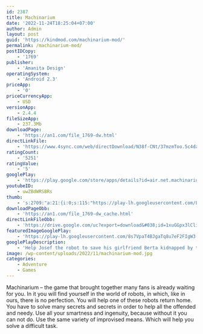 ```yaml
---
id: 2387
title: Machinarium
date: '2022-11-24T18:25:04+07:00'
author: Admin
layout: post
guid: 'https://kindmod.com/machinarium-mod/'
permalink: /machinarium-mod/
postIDCopy:
    - '1769'
publisher:
    - 'Amanita Design'
operatingSystem:
    - 'Android 2.3'
priceApp:
    - '0'
priceCurrencyApp:
    - USD
versionApp:
    - 2.4.4
fileSizeApp:
    - 237.3Mb
downloadPage:
    - 'https://an1.com/file_1769-dw.html'
directLinkFile:
    - 'https://www.4sync.com/web/directDownload/N38f-CNt/37mzmToo.5c4da786dab2e269a498bb188af92af1'
ratingCount:
    - '5251'
ratingValue:
    - '5'
googlePlay:
    - 'https://play.google.com/store/apps/details?id=air.net.machinarium.Machinarium.GP'
youtubeID:
    - uwZBdWRSBRs
thumb:
    - 's:2709:"a:21:{i:0;s:115:"https://play-lh.googleusercontent.com/LtvD33rViyUGtVMKBG89t06rm7TmnuREDi9G5vHSYl6yBQikDx9uzHKOifq5zbrjs78=w526-h296";i:1;s:114:"https://play-lh.googleusercontent.com/ky69AeMPlaPM9otBA8Ayl2ia3RGydQhFdVi1wEgcfnH2MlOnL3Xo2Riqme2bclXdRA=w526-h296";i:2;s:116:"https://play-lh.googleusercontent.com/XNJcaFpX9-kyhJM2SFv4oR3s-Urfr1kuPM3MaMlPU-xx2e7TqmgIRlaeZafB8sB3nruz=w526-h296";i:3;s:114:"https://play-lh.googleusercontent.com/Nl-FvfVjO6mSleCPGu5txJqnWR4sLC5LDoZMnOIKnhbeidkkzm7-9mGDHDE7Afcy_g=w526-h296";i:4;s:114:"https://play-lh.googleusercontent.com/thaEv2KrEQ33J4cdi2NOagUFBXQ3hXmxtXkDgfTVaYKkl-D93oZacWGoZ4KcPh2stQ=w526-h296";i:5;s:116:"https://play-lh.googleusercontent.com/bn3OPQHd14xsTwtkx5DWC2ZvLrio4flnlnsAqidckz8NXYGIK8sz9CNBKUJI41bBSrdO=w526-h296";i:6;s:115:"https://play-lh.googleusercontent.com/8moNR8ctlvy2Z9fvSjdia6jt1IpbllTtaG65I1lKQ3yV519I_h3A2CTT0J2QbNc4NUU=w526-h296";i:7;s:116:"https://play-lh.googleusercontent.com/OwE-csvzJE227dck0y_daqDJj-dTwh4wvHCuGjLY06NpQh5Ep0Ijh-jXC_mz63obLU-q=w526-h296";i:8;s:116:"https://play-lh.googleusercontent.com/1_Wsex7hcqnXflJf7lX3mYoC4GrntgF1q5XrOpRI9ksBmG2Rm2PRALXrPIwckR7sYvZp=w526-h296";i:9;s:115:"https://play-lh.googleusercontent.com/g3rd6HeEddSwVuTRLp2e1iNMrDZemF33GkP-R2gk3T2Kkexmp5Fiv9B8HYuGDokgo3g=w526-h296";i:10;s:114:"https://play-lh.googleusercontent.com/X_tjVWZ4aMlEUJUjIbhGrAbA2fR32I6mkiRiW4GKzAZ9yx9aq_ryUfVG7FHOcKDGmg=w526-h296";i:11;s:114:"https://play-lh.googleusercontent.com/5_8jsdRq0gHeYa5R_0ioCxwy8D6vlW5LNSJB-WSdyP_n0V1PjYen_6zmvR4sMDde-A=w526-h296";i:12;s:115:"https://play-lh.googleusercontent.com/wsMAiHTb8DhSYPMujXUeMdWq_BrSDD88kmI-YOtLgk3Lpyv2OtMhruZ_a5FsV93xJ2g=w526-h296";i:13;s:115:"https://play-lh.googleusercontent.com/mBTvOsQ8xJnNDwDMh7N3mdgd5BodhkoxHqX5nctMhqVd8PfMPMDbw59LDsIYv80FezA=w526-h296";i:14;s:116:"https://play-lh.googleusercontent.com/YOSx9KltiO1OYLqFfcCAyLGBK1AVfBMohCUKOzXi3_lXNssQqodtgNZXUokcozLPYbi0=w526-h296";i:15;s:115:"https://play-lh.googleusercontent.com/HlLj3yIhGC83V0M-gO4Vo-cKGXqDhUg5REwl1wcKP67Y9e51EcIFpWiFQX-Bq6SDHGc=w526-h296";i:16;s:116:"https://play-lh.googleusercontent.com/wnrovODqAdC5YdKiji43JlPnGwDd4iSsxpOcg90WUf04FWG68sBzX4_6xhY-ObCFtWXT=w526-h296";i:17;s:116:"https://play-lh.googleusercontent.com/vjLmwleI1ZJAm_jj_EiHLFm4hs4W4qFc7oZgPmvFYMUGQA7WFkb9NWN-uRz1ZQp7fRNg=w526-h296";i:18;s:115:"https://play-lh.googleusercontent.com/LkzQDveZ05I3Lf_gDBUJdMtKcworuRHeTkR7MQrajIrv3wYjL0GJxuu8gOOw2pVN_tI=w526-h296";i:19;s:116:"https://play-lh.googleusercontent.com/UXUvF7_r1dPgIcynoWbhSBYZ_n9DiVaKRjCPmt_6RT7hdJ7HSWNzMnJGv4eYjCSB7LWR=w526-h296";i:20;s:115:"https://play-lh.googleusercontent.com/AwtzQleBx38X30gM3aBPyaxnD2qOdADQksz_T7ouag5c_Tveh3GphNRy9ZkxRKFFFWM=w526-h296";}";'
downloadPageObb:
    - 'https://an1.com/file_1769-dw_cache.html'
directLinkFileObb:
    - 'https://drive.google.com/uc?export=download&#038;id=1xuGGpx3lCliABQvia1kneEcNY6eEe0hR'
featuredImageGooglePlay:
    - 'https://play-lh.googleusercontent.com/8s7VpaT4BJgaTq8u7eF2FIgW3-gOZzdOYRvI6-edXj2mpJms_XZS8ULxbe1VSd8RoVs'
googlePlayDescription:
    - 'Help Josef the robot to save his girlfriend Berta kidnapped by the Black Cap Brotherhood gang.'
image: /wp-content/uploads/2022/11/machinarium-mod.jpg
categories:
    - Adventure
    - Games
---
```


Machinarium – the game that brought together many fans is already waiting for you. In it you will find yourself in the world of robots, in which, like in ours, there is no perfection. You will help one of these robots return home. You have to solve many secrets and secrets in order to help all the offended and needy. Use all your smartness and ingenuity, because without it you can not do. Use the same variety of improvised means. Which will help you solve a difficult task.